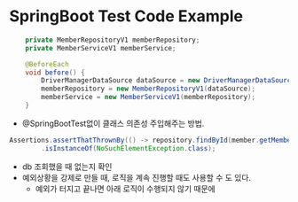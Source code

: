 # SpringBoot Test Code Example

```java
    private MemberRepositoryV1 memberRepository;
    private MemberServiceV1 memberService;

    @BeforeEach
    void before() {
        DriverManagerDataSource dataSource = new DriverManagerDataSource(URL, USERNAME, PASSWORD);
        memberRepository = new MemberRepositoryV1(dataSource);
        memberService = new MemberServiceV1(memberRepository);
    }
```
- @SpringBootTest없이 클래스 의존성 주입해주는 방법.

```java
Assertions.assertThatThrownBy(() -> repository.findById(member.getMemberId()))
        .isInstanceOf(NoSuchElementException.class);
```
- db 조회했을 때 없는지 확인
- 예외상황을 강제로 만들 때, 로직을 계속 진행할 때도 사용할 수 도 있다.
  - 예외가 터지고 끝나면 아래 로직이 수행되지 않기 때문에